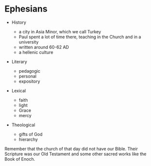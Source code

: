 # Ephesians

* History
  * a city in Asia Minor, which we call Turkey
  * Paul spent a lot of time there, teaching in the Church and in a 
university
  * written around 60-62 AD
  * a hellenic culture

* Literary
  * pedagogic
  * personal
  * expository 
* Lexical
  * faith
  * light
  * Grace
  * mercy
* Theological 
  * gifts of God
  * hierarchy 


Remember that the church of that day did not have our Bible.
Their Scripture was our Old Testament and some other sacred works like the Book of Enoch.
